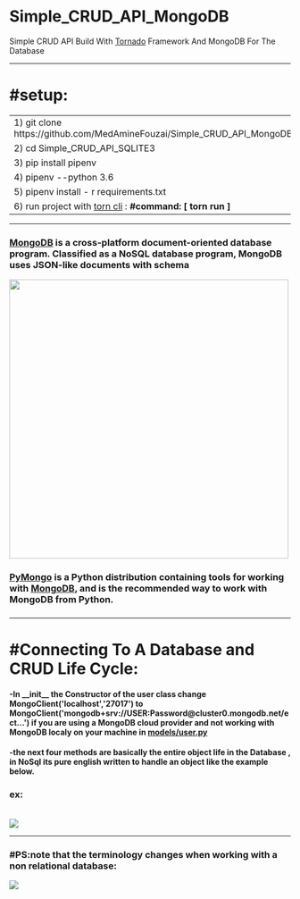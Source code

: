 # Simple_CRUD_API_MongoDB
<p>Simple CRUD API  Build With  <a href="https://www.tornadoweb.org/en/stable/">Tornado</a>  Framework And  MongoDB   For The Database</p>
<hr>
<h1>#setup:</h1>
<table>
<tr>
<td> 1)  git clone https://github.com/MedAmineFouzai/Simple_CRUD_API_MongoDB </td>
</tr>
<tr>
<td> 2) cd Simple_CRUD_API_SQLITE3</td>
</tr>
<tr>
<td> 3) pip install pipenv</td>
</tr>
</tr>
<td> 4) pipenv --python 3.6</td>
</tr>
<tr>
<td> 5) pipenv install - r requirements.txt</td>
</tr>
<tr>
  <td>
    6) run project with <a href="https://pypi.org/project/torn/">torn cli</a> : <b>#command: [ torn run ] </b>  </td>
 </tr>
</table>
<hr>
<h3><a href="https://www.mongodb.com/" >MongoDB</a> is a cross-platform document-oriented database program. Classified as a NoSQL database program, MongoDB uses JSON-like documents with schema</h3>
<img src="https://github.com/MedAmineFouzai/Simple_CRUD_API_MongoDB/blob/master/Captures/img.jpg" width="500">
<h3><a href="https://pymongo.readthedocs.io/en/stable/">PyMongo</a> is a Python distribution containing tools for working with <a href="https://www.mongodb.com/" >MongoDB</a>, and is the recommended way to work with MongoDB from Python.<h3>
<hr>

<h1>#Connecting To A Database and CRUD Life Cycle:</h1> 
<h4>-In __init__ the Constructor  of the user class change MongoClient('localhost','27017') to MongoClient('mongodb+srv://USER:Password@cluster0.mongodb.net/ect...') if you are using a MongoDB cloud provider and not working with MongoDB localy on your machine in  <a href="https://github.com/MedAmineFouzai/Simple_CRUD_API_MongoDB/blob/master/models/user.py" > models/user.py </a>
 </h4> 

 <h4>-the next four methods are basically the entire object life in the Database , in NoSql its pure english written to handle an object like the example below. <h4>
<h3>ex:</h3>
<br>
<img src="https://github.com/MedAmineFouzai/Simple_CRUD_API_MongoDB/blob/master/Captures/Capture.PNG">
  <br>
<hr>
  <h3>#PS:note that the terminology changes when working with a non relational database:</h3>
<img src="https://github.com/MedAmineFouzai/Simple_CRUD_API_MongoDB/blob/master/Captures/img2.png">
